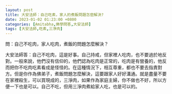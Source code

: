 ```yaml
---
layout: post
title: 大安法師：自己吃素，家人的煮飯問題怎麼解決?
date: 2023-01-02 01:23:00 +0800
categories: [Amitabha,佛學問答,大安法師]
tags: [大安法師,吃素,三淨肉]
---
```


問：自己不吃肉，家人吃肉，煮飯的問題怎麼解決？

大安法師答：自己不吃肉，這是好事。自己持戒，但家裡人吃肉，也不要過於地反對。一般來說，他們沒有信仰的，他們認為吃肉是正常的，吃肉是有營養的，他反而把你不吃肉吃素看成是怪怪的。在這種情況下，相互尊重，都也不要去指責對方。但是你作為佛弟子，煮飯問題怎麼解決，這要跟家人好好溝通。就是盡量不要在家裡殺生，可以買現成的，三淨肉，如果作為家庭主婦，你不做也不好，所以方便一下也是可以。自己不吃，但用三淨肉煮給家人吃，也是可以的。
